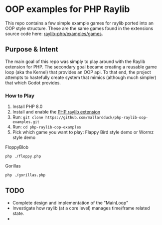 # OOP examples for PHP Raylib

This repo contains a few simple example games for raylib ported into an OOP style structure.
These are the same games found in the extensions source code here: [raylib-php/examples/games](https://github.com/joseph-montanez/raylib-php/tree/master/examples/games).


## Purpose & Intent
The main goal of this repo was simply to play around with the Raylib extension for PHP.
The secondary goal became creating a reusable game loop (aka the Kernel) that provides an OOP api.
To that end, the project attempts to hastefully create system that mimics (although much simpler) that which Godot provides.

### How to Play
1. Install PHP 8.0
2. Install and enable the [PHP raylib extension](https://github.com/joseph-montanez/raylib-php)
3. Run: `git clone https://github.com/mallardduck/php-raylib-oop-examples.git`
4. Run: `cd php-raylib-oop-examples`
5. Pick which game you want to play: Flappy Bird style demo or Wormz style demo

FloppyBlob
```bash
php ./floppy.php
```
Gorillas
```bash
php ./gorillas.php
```

## TODO
- Complete design and implementation of the "MainLoop"
- Investigate how raylib (at a core level) manages time/frame related state.
- 
